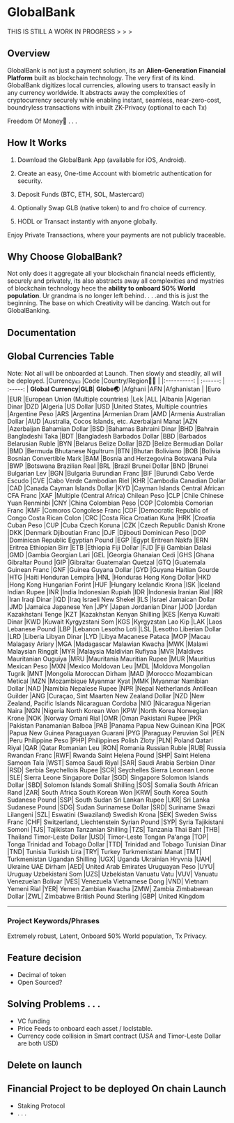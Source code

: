 # GlobalBank

THIS IS STILL A WORK IN PROGRESS > > >
## Overview

GlobalBank is not just a payment solution, its an **Alien-Generation Financial Platform** built as blockchain technology. 
The very first of its kind.
GlobalBank digitizes local currencies, allowing users to transact easily in any currency worldwide.
It abstracts away the complexities of cryptocurrency securely while enabling instant, seamless, near-zero-cost, boundryless transactions with inbuilt ZK-Privacy (optional to each Tx)


Freedom Of Money💸 . . .


## How It Works

1. Download the GlobalBank App (available for iOS, Android).

2. Create an easy, One-time Account with biometric authentication for security.

3. Deposit Funds (BTC, ETH, SOL, Mastercard)

4. Optionally Swap GLB (native token) to and fro choice of currency.

5. HODL or Transact instantly with anyone globally.

Enjoy Private Transactions, where your payments are not publicly traceable.


## Why Choose GlobalBank?
Not only does it aggregate all your blockchain financial needs efficiently, securely and privately, its also abstracts away all complexities and mystries of blockchain technology hece the **ability to onboard 50% World population**. Ur grandma is no longer left behind.
. . .and this is just the beginning. The base on which Creativity will be dancing. 
Watch out for GlobalBanking.

## Documentation

## Global Currencies Table
Note: Not all will be onboarded at Launch. Then slowly and steadily, all will be deployed.
|Currency💶	    |Code 	    |Country/Region🏳️‍🌈 |
|:----------:   | :------:  | :-----:        |
**Global Currency**|**GLB**| **Globe🌏**
|Afghani	    |AFN	    |Afghanistan    |
|Euro	        |EUR	|European Union (Multiple countries)
|Lek	        |ALL	|Albania
|Algerian Dinar	|DZD	|Algeria
|US Dollar	|USD	|United States, Multiple countries
|Argentine Peso	|ARS	|Argentina
|Armenian Dram	|AMD	|Armenia
Australian Dollar	|AUD	|Australia, Cocos Islands, etc.
Azerbaijani Manat	|AZN	|Azerbaijan
Bahamian Dollar	|BSD	|Bahamas
Bahraini Dinar	|BHD	|Bahrain
Bangladeshi Taka	|BDT	|Bangladesh
Barbados Dollar	|BBD	|Barbados
Belarusian Ruble	|BYN	|Belarus
Belize Dollar	|BZD	|Belize
Bermudian Dollar	|BMD	|Bermuda
Bhutanese Ngultrum	|BTN	|Bhutan
Boliviano	|BOB	|Bolivia
Bosnian Convertible Mark	|BAM	|Bosnia and Herzegovina
Botswana Pula	|BWP	|Botswana
Brazilian Real	|BRL	|Brazil
Brunei Dollar	|BND	|Brunei
Bulgarian Lev	|BGN	|Bulgaria
Burundian Franc	|BIF	|Burundi
Cabo Verde Escudo	|CVE	|Cabo Verde
Cambodian Riel	|KHR	|Cambodia
Canadian Dollar	|CAD	|Canada
Cayman Islands Dollar	|KYD	|Cayman Islands
Central African CFA Franc	|XAF	|Multiple (Central Africa)
Chilean Peso	|CLP	|Chile
Chinese Yuan Renminbi	|CNY	|China
Colombian Peso	|COP	|Colombia
Comorian Franc	|KMF	|Comoros
Congolese Franc	|CDF	|Democratic Republic of Congo
Costa Rican Colon	|CRC	|Costa Rica
Croatian Kuna	|HRK	|Croatia
Cuban Peso	|CUP	|Cuba
Czech Koruna	|CZK	|Czech Republic
Danish Krone	|DKK	|Denmark
Djiboutian Franc	|DJF	|Djibouti
Dominican Peso	|DOP	|Dominican Republic
Egyptian Pound	|EGP	|Egypt
Eritrean Nakfa	|ERN	|Eritrea
Ethiopian Birr	|ETB	|Ethiopia
Fiji Dollar	|FJD	|Fiji
Gambian Dalasi	|GMD	|Gambia
Georgian Lari	|GEL	|Georgia
Ghanaian Cedi	|GHS	|Ghana
Gibraltar Pound	|GIP	|Gibraltar
Guatemalan Quetzal	|GTQ	|Guatemala
Guinean Franc	|GNF	|Guinea
Guyana Dollar	|GYD	|Guyana
Haitian Gourde	|HTG	|Haiti
Honduran Lempira	|HNL	|Honduras
Hong Kong Dollar	|HKD	|Hong Kong
Hungarian Forint	|HUF	|Hungary
Icelandic Krona	|ISK	|Iceland
Indian Rupee	|INR	|India
Indonesian Rupiah	|IDR	|Indonesia
Iranian Rial	|IRR	|Iran
Iraqi Dinar	|IQD	|Iraq
Israeli New Shekel	|ILS	|Israel
Jamaican Dollar	|JMD	|Jamaica
Japanese Yen	|JPY	|Japan
Jordanian Dinar	|JOD	|Jordan
Kazakhstani Tenge	|KZT	|Kazakhstan
Kenyan Shilling	|KES	|Kenya
Kuwaiti Dinar	|KWD	|Kuwait
Kyrgyzstani Som	|KGS	|Kyrgyzstan
Lao Kip	|LAK	|Laos
Lebanese Pound	|LBP	|Lebanon
Lesotho Loti	|LSL	|Lesotho
Liberian Dollar	|LRD	|Liberia
Libyan Dinar	|LYD	|Libya
Macanese Pataca	|MOP	|Macau
Malagasy Ariary	|MGA	|Madagascar
Malawian Kwacha	|MWK	|Malawi
Malaysian Ringgit	|MYR	|Malaysia
Maldivian Rufiyaa	|MVR	|Maldives
Mauritanian Ouguiya	|MRU	|Mauritania
Mauritian Rupee	|MUR	|Mauritius
Mexican Peso	|MXN	|Mexico
Moldovan Leu	|MDL	|Moldova
Mongolian Tugrik	|MNT	|Mongolia
Moroccan Dirham	|MAD	|Morocco
Mozambican Metical	|MZN	|Mozambique
Myanmar Kyat	|MMK	|Myanmar
Namibian Dollar	|NAD	|Namibia
Nepalese Rupee	|NPR	|Nepal
Netherlands Antillean Guilder	|ANG	|Curaçao, Sint Maarten
New Zealand Dollar	|NZD	|New Zealand, Pacific Islands
Nicaraguan Cordoba	|NIO	|Nicaragua
Nigerian Naira	|NGN	|Nigeria
North Korean Won	|KPW	|North Korea
Norwegian Krone	|NOK	|Norway
Omani Rial	|OMR	|Oman
Pakistani Rupee	|PKR	|Pakistan
Panamanian Balboa	|PAB	|Panama
Papua New Guinean Kina	|PGK	|Papua New Guinea
Paraguayan Guarani	|PYG	|Paraguay
Peruvian Sol	|PEN	|Peru
Philippine Peso	|PHP|	Philippines
Polish Zloty	|PLN|	Poland
Qatari Riyal	|QAR	|Qatar
Romanian Leu	|RON|	Romania
Russian Ruble	|RUB|	Russia
Rwandan Franc	|RWF|	Rwanda
Saint Helena Pound	|SHP|	Saint Helena
Samoan Tala	|WST|	Samoa
Saudi Riyal	|SAR|	Saudi Arabia
Serbian Dinar	|RSD|	Serbia
Seychellois Rupee	|SCR|	Seychelles
Sierra Leonean Leone	|SLE|	Sierra Leone
Singapore Dollar	|SGD|	Singapore
Solomon Islands Dollar	|SBD|	Solomon Islands
Somali Shilling	|SOS|	Somalia
South African Rand	|ZAR|	South Africa
South Korean Won	|KRW|	South Korea
South Sudanese Pound	|SSP|	South Sudan
Sri Lankan Rupee	|LKR|	Sri Lanka
Sudanese Pound	|SDG|	Sudan
Surinamese Dollar	|SRD|	Suriname
Swazi Lilangeni	|SZL|	Eswatini (Swaziland)
Swedish Krona	|SEK|	Sweden
Swiss Franc	|CHF|	Switzerland, Liechtenstein
Syrian Pound	|SYP|	Syria
Tajikistani Somoni	|TJS|	Tajikistan
Tanzanian Shilling	|TZS|	Tanzania
Thai Baht	|THB|	Thailand
Timor-Leste Dollar	|USD|	Timor-Leste
Tongan Paʻanga	|TOP|	Tonga
Trinidad and Tobago Dollar	|TTD|	Trinidad and Tobago
Tunisian Dinar	|TND|	Tunisia
Turkish Lira	|TRY|	Turkey
Turkmenistani Manat	|TMT|	Turkmenistan
Ugandan Shilling	|UGX|	Uganda
Ukrainian Hryvnia	|UAH|	Ukraine
UAE Dirham	|AED|	United Arab Emirates
Uruguayan Peso	|UYU|	Uruguay
Uzbekistani Som	|UZS|	Uzbekistan
Vanuatu Vatu	|VUV|	Vanuatu
Venezuelan Bolivar	|VES|	Venezuela
Vietnamese Dong	|VND|	Vietnam
Yemeni Rial	|YER|	Yemen
Zambian Kwacha	|ZMW|	Zambia
Zimbabwean Dollar	|ZWL|	Zimbabwe
British Pound Sterling |GBP| United Kingdom


___
### Project Keywords/Phrases
Extremely robust, Latent, Onboard 50% World population, Tx Privacy.
## Feature decision
- Decimal of token
- Open Sourced?
## Solving Problems . . .
- VC funding
- Price Feeds to onboard each asset / loclstable.
- Currency code collision in Smart contract (USA and Timor-Leste Dollar are both USD)

## Delete on launch

## Financial Project to be deployed On chain Launch
- Staking Protocol
- . . .